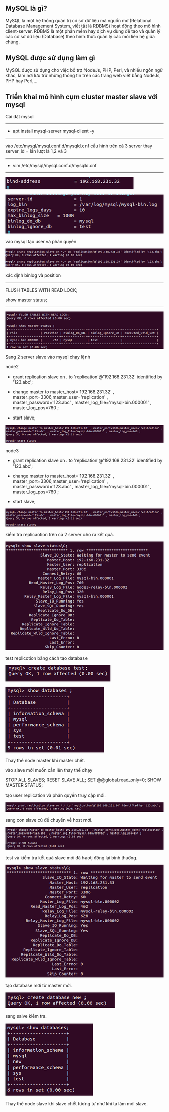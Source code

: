 ## MySQL là gì?

MySQL là một hệ thống quản trị cơ sở dữ liệu mã nguồn mở (Relational Database Management System, viết tắt là RDBMS) hoạt động theo mô hình client-server. RDBMS là một phần mềm hay dịch vụ dùng để tạo và quản lý các cơ sở dữ liệu (Database) theo hình thức quản lý các mối liên hệ giữa chúng.

## MySQL được sử dụng làm gì

MySQL được sử dụng cho việc bổ trợ NodeJs, PHP, Perl, và nhiều ngôn ngữ khác, làm nơi lưu trữ những thông tin trên các trang web viết bằng NodeJs, PHP hay Perl,...



## Triển khai mô hình cụm cluster master slave với mysql

Cài đặt mysql

---
- apt install mysql-server mysql-client -y
---

vào /etc/mysql/mysql.conf.d/mysqld.cnf cấu hình trên cả 3 server thay server_id = lần lượt là 1,2 và 3

---
- vim /etc/mysql/mysql.conf.d/mysqld.cnf 

---

![mysqlimage1](Image/mysqlimage1.png)

![mysqlimage2](Image/mysqlimage2.png)

vào mysql tạo user và phân quyền 

![mysqlimage3](Image/mysqlimage3.png)


xác định binlog và position

---

FLUSH TABLES WITH READ LOCK;

show master status;

---

![mysqlimage4](Image/mysqlimage4.png)

Sang 2 server slave vào mysql chạy lệnh

node2

- grant replication slave on *.* to 'replication'@'192.168.231.32' identified by '123.abc';

- change master to master_host='192.168.231.32' , master_port=3306,master_user='replication' , master_password='123.abc' , master_log_file='mysql-bin.000001' , master_log_pos=760 ;

- start slave;

![mysqlimage5](Image/mysqlimage5.png)

node3

- grant replication slave on *.* to 'replication'@'192.168.231.32' identified by '123.abc';

- change master to master_host='192.168.231.32' , master_port=3306,master_user='replication' , master_password='123.abc' , master_log_file='mysql-bin.000001' , master_log_pos=760 ;

- start slave;

![mysqlimage5](Image/mysqlimage5.png)

kiểm tra replicaotion trên cả 2 server cho ra kết quả.

![mysqlimage6](Image/mysqlimag6.png)

test replicotion bằng cách tạo database

![mysqlimage7](Image/mysqlimag7.png)

![mysqlimage8](Image/mysqlimag8.png)


Thay thế node master khi master chết.

vào slave mới muốn cần lên thay thế chạy


STOP ALL SLAVES;
RESET SLAVE ALL;
SET @@global.read_only=0;
SHOW MASTER STATUS;

tạo user replication và phân quyền truy cập mới.

![mysqlimage6](Image/mysqlimage6.png)

sang con slave cũ để chuyển về host mới.

![mysqlimage10](Image/mysqlimage10.png)

test và kiểm tra kết quả slave mới đã haotj động lại bình thường.

![mysqlimane11](Image/mysqlimage11.png)

tạo database mới từ master mới.

![mysqlimage12](Image/mysqlimage12.png)

sang salve kiểm tra.

![mysqlimage13](Image/mysqlimage13.png)


Thay thế node slave khi slave chết tương tự như khi ta làm mới slave.



























